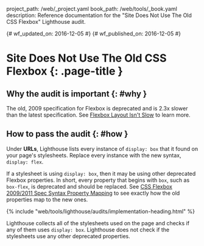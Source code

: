project_path: /web/_project.yaml
book_path: /web/tools/_book.yaml
description: Reference documentation for the "Site Does Not Use The Old CSS Flexbox" Lighthouse audit.

{# wf_updated_on: 2016-12-05 #}
{# wf_published_on: 2016-12-05 #}

# Site Does Not Use The Old CSS Flexbox  {: .page-title }

## Why the audit is important {: #why }

The old, 2009 specification for Flexbox is deprecated and is 2.3x slower
than the latest specification. See [Flexbox Layout Isn't Slow][slow] to learn
more.

[slow]: https://developers.google.com/web/updates/2013/10/Flexbox-layout-isn-t-slow

## How to pass the audit {: #how }

Under **URLs**, Lighthouse lists every instance of `display: box` that it found
on your page's stylesheets. Replace every instance with the new syntax,
`display: flex`.

If a stylesheet is using `display: box`, then it may be using other deprecated
Flexbox properties. In short, every property that begins with `box`,
such as `box-flex`, is deprecated and should be replaced. See
[CSS Flexbox 2009/2011 Spec Syntax Property Mapping][map] to see exactly how the
old properties map to the new ones.

[map]: https://wiki.csswg.org/spec/flexbox-2009-2011-spec-property-mapping

{% include "web/tools/lighthouse/audits/implementation-heading.html" %}

Lighthouse collects all of the stylesheets used on the page and checks if any of
them uses `display: box`. Lighthouse does not check if the stylesheets use any
other deprecated properties.
